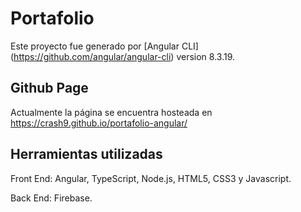 # Portafolio

Este proyecto fue generado por [Angular CLI] (https://github.com/angular/angular-cli) version 8.3.19.

## Github Page

Actualmente la página se encuentra hosteada en https://crash9.github.io/portafolio-angular/

## Herramientas utilizadas

Front End: Angular, TypeScript, Node.js, HTML5, CSS3 y Javascript.

Back End: Firebase.
